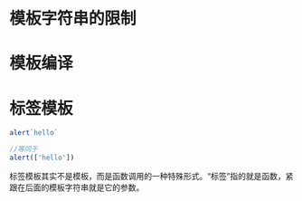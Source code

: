 


# 模板字符串的限制












# 模板编译


# 标签模板

```js
alert`hello`

//等同于
alert(['hello'])
```
标签模板其实不是模板，而是函数调用的一种特殊形式。“标签”指的就是函数，紧跟在后面的模板字符串就是它的参数。









